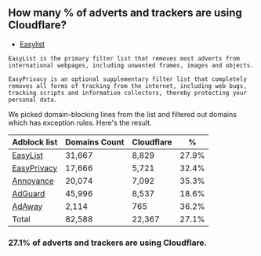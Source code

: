 ## How many % of adverts and trackers are using Cloudflare?


- [Easylist](https://web.archive.org/web/20210516110248/https://easylist.to/)
```
EasyList is the primary filter list that removes most adverts from international webpages, including unwanted frames, images and objects.

EasyPrivacy is an optional supplementary filter list that completely removes all forms of tracking from the internet, including web bugs, tracking scripts and information collectors, thereby protecting your personal data.
```


We picked domain-blocking lines from the list and filtered out domains which has exception rules.
Here's the result.


| Adblock list | Domains Count | Cloudflare | % |
| --- | --- | --- | --- |
| [EasyList](https://easylist.to/easylist/easylist.txt) | 31,667 | 8,829 | 27.9% |
| [EasyPrivacy](https://easylist.to/easylist/easyprivacy.txt) | 17,666 | 5,721 | 32.4% |
| [Annoyance](https://secure.fanboy.co.nz/fanboy-annoyance.txt) | 20,074 | 7,092 | 35.3% |
| [AdGuard](https://adguardteam.github.io/AdGuardSDNSFilter/Filters/filter.txt) | 45,996 | 8,537 | 18.6% |
| [AdAway](https://raw.githubusercontent.com/AdAway/adaway.github.io/master/hosts.txt) | 2,114 | 765 | 36.2% |
| Total | 82,588 | 22,367 | 27.1% |


### 27.1% of adverts and trackers are using Cloudflare.